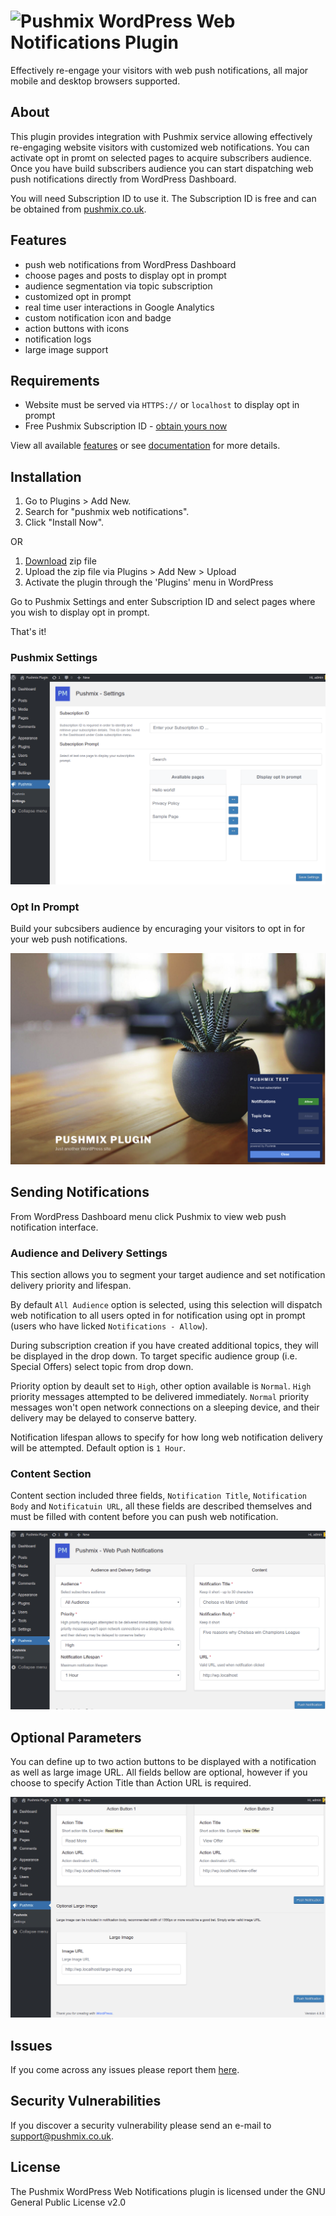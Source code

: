 # ![Pushmix](https://www.pushmix.co.uk/media/favicons/favicon-32x32.png) WordPress Web Notifications Plugin

Effectively re-engage your visitors with web push notifications, all major mobile and desktop browsers supported.

## About

This plugin provides integration with Pushmix service allowing effectively re-engaging website visitors with customized web notifications. You can activate opt in promt on selected pages to acquire subscribers audience. Once you have build subscribers audience you can start dispatching web push notifications directly from WordPress Dashboard. 

You will need Subscription ID to use it. The Subscription ID is free and can be obtained from [pushmix.co.uk](https://www.pushmix.co.uk).

## Features
* push web notifications from WordPress Dashboard
* choose pages and posts to display opt in prompt
* audience segmentation via topic subscription 
* customized opt in prompt
* real time user interactions in Google Analytics
* custom notification icon and badge
* action buttons with icons
* notification logs
* large image support


## Requirements
* Website must be served via `HTTPS://` or `localhost` to display opt in prompt
* Free Pushmix Subscription ID - [obtain yours now](https://dash.pushmix.co.uk/register)

View all available [features](https://www.pushmix.co.uk/features) or see [documentation](https://www.pushmix.co.uk/docs) for more details.


## Installation

1. Go to Plugins > Add New.
2. Search for "pushmix web notifications".
3. Click "Install Now".

OR 

1. [Download](https://github.com/pushmix/wordpress-web-notifications/archive/master.zip)  zip file
2. Upload the zip file via Plugins > Add New > Upload
3. Activate the plugin through the 'Plugins' menu in WordPress

Go to Pushmix Settings and enter Subscription ID and select pages where you wish to display opt in prompt.

That's it!

### Pushmix Settings

![alt text](https://raw.githubusercontent.com/pushmix/wordpress-web-notifications/master/assets/screenshot-1.png "Pushmix plugin settings")


### Opt In Prompt

Build your subcsibers audience by encuraging your visitors to opt in for your web push notifications.

![alt text](https://raw.githubusercontent.com/pushmix/wordpress-web-notifications/master/assets/screenshot-4.png "Pushmix opt in prompt")

## Sending Notifications
From WordPress Dashboard menu click Pushmix to view web push notification interface.

### Audience and Delivery Settings
This section allows you to segment your target audience and set notification delivery priority and lifespan.

By default `All Audience` option is selected, using this selection will dispatch web notification to all users opted in for notification using opt in prompt (users who have licked `Notifications - Allow`).

During subscription creation if you have created additional topics, they will be displayed in the drop down. To target specific audience group (i.e. Special Offers) select topic from drop down.

Priority option by deault set to `High`, other option available is `Normal`.
`High` priority messages attempted to be delivered immediately. `Normal` priority messages won't open network connections on a sleeping device, and their delivery may be delayed to conserve battery.

Notification lifespan allows to specify for how long web notification delivery will be attempted. Default option is `1 Hour`.

### Content Section
Content section included three fields, `Notification Title`, `Notification Body` and `Notificatuin URL`, all these fields are described themselves and must be filled with content before you can push web notification.

![alt text](https://raw.githubusercontent.com/pushmix/wordpress-web-notifications/master/assets/screenshot-2.png "Notification Audience an Content")

## Optional Parameters
You can define up to two action buttons to be displayed with a notification as well as large image URL. All fields bellow are optional, however if you choose to specify Action Title than Action URL is required.

![alt text](https://raw.githubusercontent.com/pushmix/wordpress-web-notifications/master/assets/screenshot-3.png "Optional Parameters")

## Issues
If you come across any issues please report them [here](https://github.com/pushmix/wordpress-web-notifications/issues).

## Security Vulnerabilities
If you discover a security vulnerability please send an e-mail to support@pushmix.co.uk. 

## License
The Pushmix WordPress Web Notifications plugin is licensed under the GNU General Public License v2.0